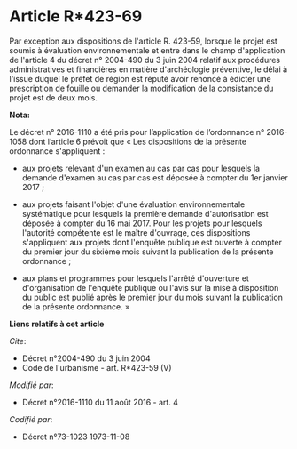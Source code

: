 # Article R*423-69

Par exception aux dispositions de l'article R. 423-59, lorsque le projet est soumis à évaluation environnementale et entre
dans le champ d'application de l'article 4 du décret n° 2004-490 du 3 juin 2004 relatif aux procédures administratives et
financières en matière d'archéologie préventive, le délai à l'issue duquel le préfet de région est réputé avoir renoncé à
édicter une prescription de fouille ou demander la modification de la consistance du projet est de deux mois.

**Nota:**

Le décret n° 2016-1110 a été pris pour l’application de l’ordonnance n° 2016-1058 dont l’article 6 prévoit que « Les
dispositions de la présente ordonnance s'appliquent : 

- aux projets relevant d'un examen au cas par cas pour lesquels la demande d'examen au cas par cas est déposée à compter du
1er janvier 2017 ; 

- aux projets faisant l'objet d'une évaluation environnementale systématique pour lesquels la première demande d'autorisation
est déposée à compter du 16 mai 2017. Pour les projets pour lesquels l'autorité compétente est le maître d'ouvrage, ces
dispositions s'appliquent aux projets dont l'enquête publique est ouverte à compter du premier jour du sixième mois suivant
la publication de la présente ordonnance ; 

- aux plans et programmes pour lesquels l'arrêté d'ouverture et d'organisation de l'enquête publique ou l'avis sur la mise à
disposition du public est publié après le premier jour du mois suivant la publication de la présente ordonnance. »

**Liens relatifs à cet article**

_Cite_:

  - Décret n°2004-490 du 3 juin 2004
  - Code de l'urbanisme - art. R*423-59 (V)

_Modifié par_:

  - Décret n°2016-1110 du 11 août 2016 - art. 4

_Codifié par_:

  - Décret n°73-1023 1973-11-08
